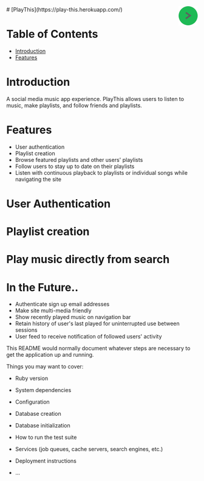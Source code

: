 <a href="https://play-this.herokuapp.com/">
    <img src="https://github.com/khan-c/PlayThis/blob/master/app/assets/images/logo-green-thumb.png" alt="PlayThis logo" title="PlayThis" align="right" height="50" />
</a>
# [PlayThis](https://play-this.herokuapp.com/)

# Table of Contents

- [Introduction](#introduction)
- [Features](#features)

# Introduction

A social media music app experience. PlayThis allows users to listen to music, make playlists, and follow friends and playlists.

# Features

+ User authentication
+ Playlist creation
+ Browse featured playlists and other users' playlists
+ Follow users to stay up to date on their playlists
+ Listen with continuous playback to playlists or individual songs while navigating the site

# User Authentication


# Playlist creation


# Play music directly from search



# In the Future..

+ Authenticate sign up email addresses
+ Make site multi-media friendly
+ Show recently played music on navigation bar
+ Retain history of user's last played for uninterrupted use between sessions
+ User feed to receive notification of followed users' activity

This README would normally document whatever steps are necessary to get the
application up and running.

Things you may want to cover:

* Ruby version

* System dependencies

* Configuration

* Database creation

* Database initialization

* How to run the test suite

* Services (job queues, cache servers, search engines, etc.)

* Deployment instructions

* ...
